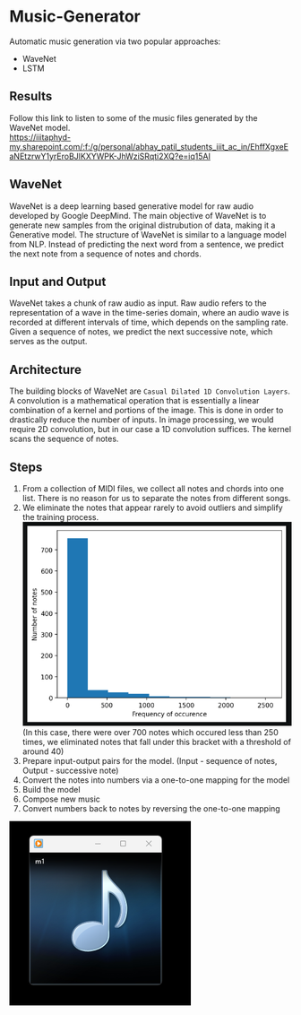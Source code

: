 # Music-Generator
Automatic music generation via two popular approaches:
* WaveNet
* LSTM


## Results
Follow this link to listen to some of the music files generated by the WaveNet model.  
https://iiitaphyd-my.sharepoint.com/:f:/g/personal/abhay_patil_students_iiit_ac_in/EhffXgxeEaNEtzrwY1yrEroBJlKXYWPK-JhWziSRqti2XQ?e=iq15AI



## WaveNet
WaveNet is a deep learning based generative model for raw audio developed by Google DeepMind. The main objective of WaveNet is to generate new samples from the original distrubution of data, making it a Generative model. The structure of WaveNet is similar to a language model from NLP. Instead of predicting the next word from a sentence, we predict the next note from a sequence of notes and chords.


## Input and Output
WaveNet takes a chunk of raw audio as input. Raw audio refers to the representation of a wave in the time-series domain, where an audio wave is recorded at different intervals of time, which depends on the sampling rate. Given a sequence of notes, we predict the next successive note, which serves as the output.


## Architecture
The building blocks of WaveNet are `Casual Dilated 1D Convolution Layers`. A convolution is a mathematical operation that is essentially a linear combination of a kernel and portions of the image. This is done in order to drastically reduce the number of inputs. In image processing, we would require 2D convolution, but in our case a 1D convolution suffices. The kernel scans the sequence of notes.


## Steps
1. From a collection of MIDI files, we collect all notes and chords into one list. There is no reason for us to separate the notes from different songs.
2. We eliminate the notes that appear rarely to avoid outliers and simplify the training process.
!["frequency"](./images/frequency.png)<br>
(In this case, there were over 700 notes which occured less than 250 times, we eliminated notes that fall under this bracket with a threshold of around 40)
3. Prepare input-output pairs for the model. (Input - sequence of notes, Output - successive note)
4. Convert the notes into numbers via a one-to-one mapping for the model
5. Build the model
6. Compose new music
7. Convert numbers back to notes by reversing the one-to-one mapping

<img src="./images/midifile.png" alt="midi file">